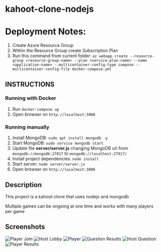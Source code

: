kahoot-clone-nodejs
===

# Deployment Notes:
1. Create Azure Resource Group
1. Within the Resource Group create Subscription Plan
1. Run this command from current folder: `az webapp create --resource-group <resource-group-name> --plan <service-plan-name> --name <application-name> --multicontainer-config-type compose --multicontainer-config-file docker-compose.yml`

## INSTRUCTIONS

### Running with Docker
1. Run `docker-compose up`
1. Open browser on `http://localhost:3000`

### Running manually
1. Install MongoDB: `sudo apt install mongodb -y`
1. Start MongoDB: `sudo service mongodb start`
1. Update file **server/server.js** changing MongoDB url from `mongodb://mongodb:27017` to `mongodb://localhost:27017/`
1. Install project dependencies: `node install`
1. Start server: `node server/server.js`
1. Open browser on `http://localhost:3000`

## Description
This project is a kahoot clone that uses nodejs and mongodb

Multiple games can be ongoing at one time and works with many players per game

## Screenshots
![Player Join](Screenshots/join.png)
![Host Lobby](Screenshots/hostJoin.png)
![Player](Screenshots/player.png)
![Question Results](Screenshots/questionResults.png)
![Host Question](Screenshots/hostQuestion.png)
![Player Results](Screenshots/incorrect.png)
